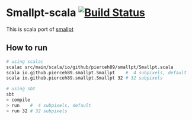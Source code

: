 # Smallpt-scala [![Build Status](https://travis-ci.org/pierceh89/smallpt-scala.svg?branch=master)](https://travis-ci.org/pierceh89/smallpt-scala)

This is scala port of [smallpt](http://www.kevinbeason.com/smallpt/)

## How to run

```bash
# using scalac
scalac src/main/scala/io/github/pierceh89/smallpt/Smallpt.scala
scala io.github.pierceh89.smallpt.Smallpt    #  4 subpixels, default
scala io.github.pierceh89.smallpt.Smallpt 32 # 32 subpixels

# using sbt
sbt
> compile
> run    #  4 subpixels, default
> run 32 # 32 subpixels
```

